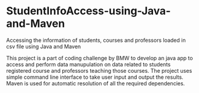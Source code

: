 # StudentInfoAccess-using-Java-and-Maven
Accessing the information of students, courses and professors loaded in csv file using Java and Maven

This project is a part of coding challenge by BMW to develop an java app to access and perform data manupulation on data related to students 
registered course and professors teaching those courses.
The project uses simple command line interface to take user input and output the results. Maven is used for automatic resolution of all the 
required dependencies.
